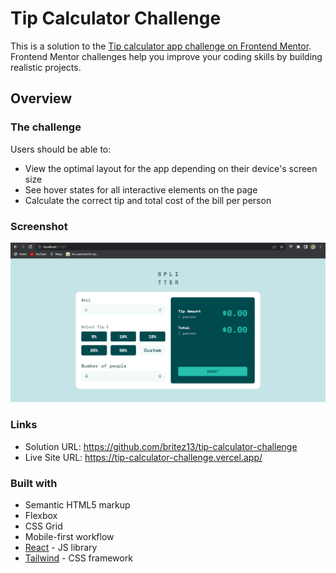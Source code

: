 # Tip  Calculator Challenge

This is a solution to the [Tip calculator app challenge on Frontend Mentor](https://www.frontendmentor.io/challenges/tip-calculator-app-ugJNGbJUX). 
Frontend Mentor challenges help you improve your coding skills by building realistic projects.

## Overview

### The challenge

Users should be able to:

- View the optimal layout for the app depending on their device's screen size
- See hover states for all interactive elements on the page
- Calculate the correct tip and total cost of the bill per person

### Screenshot

![](./screenshot.PNG)

### Links

- Solution URL: https://github.com/britez13/tip-calculator-challenge
- Live Site URL: https://tip-calculator-challenge.vercel.app/

### Built with

- Semantic HTML5 markup
- Flexbox
- CSS Grid
- Mobile-first workflow
- [React](https://reactjs.org/) - JS library
- [Tailwind](https://tailwindcss.com/) - CSS framework
